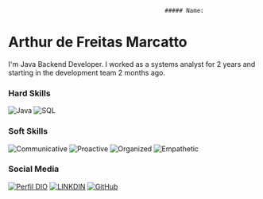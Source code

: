 												##### Name:

# Arthur de Freitas Marcatto
I'm Java Backend Developer.
I worked as a systems analyst for 2 years and starting in the development team 2 months ago.


### Hard Skills
![Java](https://img.shields.io/badge/Java-000?style=for-the-badge&logo=java)
![SQL](https://img.shields.io/badge/SQL-orange)

### Soft Skills
![Communicative](https://img.shields.io/badge/Communicative-red)
![Proactive](https://img.shields.io/badge/Proactive-blue)
![Organized](https://img.shields.io/badge/Organized-red)
![Empathetic](https://img.shields.io/badge/Empathetic-blue)

### Social Media
[![Perfil DIO](https://img.shields.io/badge/DIO/PERFIL-darkblue)](https://web.dio.me/users/arthurmarcatto)
[![LINKDIN](https://img.shields.io/badge/Linkdin-blue)](https://www.linkedin.com/in/arthurmarcatto/)
[![GitHub](https://img.shields.io/badge/GitHub-black)](https://github.com/ArthurFMarcatto)

